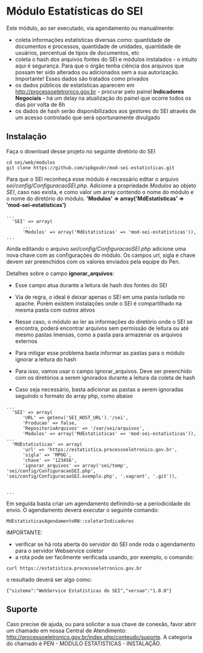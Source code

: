 # Módulo Estatísticas do SEI

Este módulo, ao ser executado, via agendamento ou manualmente:
- coleta informações estatísticas diversas como: quantidade de documentos e processos, quantidade de unidades, quantidade de usuários, percentual de tipos de documentos, etc
- coleta o hash dos arquivos fontes do SEI e módulos instalados - o intuito aqui é segurança. Para que o órgão tenha ciência dos arquivos que possam ter sido alterados ou adicionados sem a sua autorização. Importante! Esses dados são tratados como privados
- os dados públicos de estatísticas aparecem em http://processoeletronico.gov.br - procurar pelo painel **Indicadores Negociais** - há um delay na atualização do painel que ocorre todos os dias por volta de 6h
- os dados de hash serão disponibilizados aos gestores do SEI através de um acesso controlado que será oportunamente divulgado


## Instalação
Faça o download desse projeto no seguinte diretório do SEI
```
cd sei/web/modulos
git clone https://github.com/spbgovbr/mod-sei-estatisticas.git
```

Para que o SEI reconheça esse módulo é necessário editar o arquivo *sei/config/ConfiguracaoSEI.php*.
Adicione a propriedade *Modulos* ao objeto *SEI*, caso nao exista, e como valor um array contendo o nome do módulo e o nome do diretório do módulo. **'Modulos' => array('MdEstatisticas' => 'mod-sei-estatisticas')**
```
...
  'SEI' => array(
      ...
      'Modulos' => array('MdEstatisticas' => 'mod-sei-estatisticas')),
...
  ```
Ainda editando o arquivo *sei/config/ConfiguracaoSEI.php* adicione uma nova chave com as configurações do módulo.
Os campos url, sigla e chave devem ser preenchidos com os valores enviados pela equipe do Pen.

Detalhes sobre o campo **ignorar_arquivos**:

- Esse campo atua durante a leitura de hash dos fontes do SEI

- Via de regra, o ideal é deixar apenas o SEI em uma pasta isolada no apache. Porém existem instalações onde o SEI é compartilhado na mesma pasta com outros ativos

- Nesse caso, o módulo ao ler as informações do diretório onde o SEI se encontra, poderá encontrar arquivos sem permissão de leitura ou até mesmo pastas imensas, como a pasta para armazenar os arquivos externos

- Para mitigar esse problema basta informar as pastas para o módulo ignorar a leitura do hash

- Para isso, vamos usar o campo ignorar_arquivos. Deve ser preenchido com os diretórios a serem ignorados durante a leitura da coleta de hash

- Caso seja necessário, basta adicionar as pastas a serem ignoradas seguindo o formato do array php, como abaixo

```
...
  'SEI' => array(
      'URL' => getenv('SEI_HOST_URL').'/sei',
      'Producao' => false,
      'RepositorioArquivos' => '/var/sei/arquivos',
      'Modulos' => array('MdEstatisticas' => 'mod-sei-estatisticas')),
...
  'MdEstatisticas' => array(
      'url' => 'https://estatistica.processoeletronico.gov.br',
      'sigla' => 'MPOG',
      'chave' => '123456',
      'ignorar_arquivos' => array('sei/temp', 'sei/config/ConfiguracaoSEI.php', 'sei/config/ConfiguracaoSEI.exemplo.php', '.vagrant', '.git')),


...
  ```

Em seguida basta criar um agendamento definindo-se a periodicidade do envio. O agendamento deverá executar o seguinte comando:

 ```
MdEstatisticasAgendamentoRN::coletarIndicadores
 ```

IMPORTANTE:
- verificar se há rota aberta do servidor do SEI onde roda o agendamento para o servidor Webservice coletor
- a rota pode ser facilmente verificada usando, por exemplo, o comando:
```
curl https://estatistica.processoeletronico.gov.br
 ```
o resultado deverá ser algo como:
```
{"sistema":"WebService Estatísticas do SEI","versao":"1.0.0"}
 ```

## Suporte
Caso precise de ajuda, ou para solicitar a sua chave de conexão, favor abrir um chamado em nossa Central de Atendimento:
http://processoeletronico.gov.br/index.php/conteudo/suporte. A categoria do chamado é PEN - MODULO ESTATISTICAS - INSTALAÇÃO.




